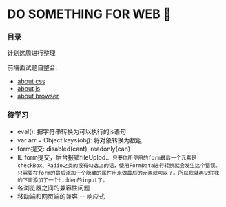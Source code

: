 # DO SOMETHING FOR WEB :runner:

### 目录
计划这周进行整理

前端面试题自整合:
  * [about css](https://github.com/AngellinaZ/blog/blob/master/%E9%9D%A2%E8%AF%95%E9%A2%98%E8%87%AA%E5%90%88%E9%9B%86/css%E9%83%A8%E5%88%86.md)
  * [about js](https://github.com/AngellinaZ/blog/blob/master/%E9%9D%A2%E8%AF%95%E9%A2%98%E8%87%AA%E5%90%88%E9%9B%86/js%E9%83%A8%E5%88%86.md)
  * [about browser](https://github.com/AngellinaZ/blog/blob/master/%E9%9D%A2%E8%AF%95%E9%A2%98%E8%87%AA%E5%90%88%E9%9B%86/%E6%B5%8F%E8%A7%88%E5%99%A8%E9%83%A8%E5%88%86.md)

### 待学习
 * eval(): 把字符串转换为可以执行的js语句
 * var arr = Object.keys(obj): 将对象转换为数组
 * form提交: disabled(cant), readonly(can)
 * IE form提交，后台报错fileUplod... 
  `
  只要你所使用的form最后一个元素是checkBox、Radio之类的没有勾选上的话，使用FormData进行转换就会发生这个错误。
  只需要在form的最后添加一个隐藏的属性用来做最后的元素就可以了。所以我就再记住我的下面添加了一个hidden的input了。
	`
 * 各浏览器之间的兼容性问题
 * 移动端和网页端的兼容 -- 响应式



